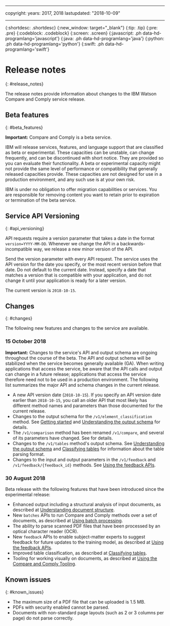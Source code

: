 
---

copyright:
  years: 2017, 2018
lastupdated: "2018-10-09"

---

{:shortdesc: .shortdesc}
{:new_window: target="_blank"}
{:tip: .tip}
{:pre: .pre}
{:codeblock: .codeblock}
{:screen: .screen}
{:javascript: .ph data-hd-programlang='javascript'}
{:java: .ph data-hd-programlang='java'}
{:python: .ph data-hd-programlang='python'}
{:swift: .ph data-hd-programlang='swift'}

# Release notes
{: #release_notes}

The release notes provide information about changes to the IBM Watson Compare and Comply service release.

## Beta features
{: #beta_features}

**Important:** Compare and Comply is a beta service.

IBM will release services, features, and language support that are classified as beta or experimental. These capacities can be unstable, can change frequently, and can be discontinued with short notice. They are provided so you can evaluate their functionality. A beta or experimental capacity might not provide the same level of performance or compatibility that generally released capacities provide. These capacities are not designed for use in a production environment, and any such use is at your own risk.

IBM is under no obligation to offer migration capabilities or services. You are responsible for removing content you want to retain prior to expiration or termination of the beta service.

## Service API Versioning
{: #api_versioning}

API requests require a version parameter that takes a date in the format `version=YYYY-MM-DD`. Whenever we change the API in a backwards-incompatible way, we release a new minor version of the API.

Send the version parameter with every API request. The service uses the API version for the date you specify, or the most recent version before that date. Do not default to the current date. Instead, specify a date that matches a version that is compatible with your application, and do not change it until your application is ready for a later version.

The current version is `2018-10-15`.

## Changes
{: #changes}

The following new features and changes to the service are available.

### 15 October 2018

**Important:** Changes to the service's API and output schema are ongoing throughout the course of the beta. The API and output schema will be stabilized when the service becomes generally available (GA). When writing applications that access the service, be aware that the API calls and output can change in a future release; applications that access the service therefore need not to be used in a production environment. The following list summarizes the major API and schema changes in the current release.

  - A new API version date (`2018-10-15`). If you specify an API version date earlier than `2018-10-15`, you call an older API that most likely has different method names and parameters than those documented for the current release.
  - Changes to the output schema for the `/v1/element_classification` method. See [Getting started](/docs/services/compare-comply/getting-started.html#getting_started) and [Understanding the output schema](/docs/services/compare-comply/schema.html#output_schema) for details.
  - The `/v1/comparison` method has been renamed `/v1/compare`, and several of its parameters have changed. See [](/docs/services/compare-comply/compare.html#compare) for details.
  - Changes to the `/v1/tables` method's output schema. See [Understanding the output schema](/docs/services/compare-comply/schema.html#output_schema) and [Classifying tables](/docs/services/compare-comply/tables.html#understanding_tables) for information about the table parsing format.
  - Changes to the input and output parameters in the `/v1/feedback` and `/v1/feedback/{feedback_id}` methods. See [Using the feedback APIs](/docs/services/compare-comply/feedback.html#feedback).


### 30 August 2018

Beta release with the following features that have been introduced since the experimental release:

  - Enhanced output including a structural analysis of input documents, as described at [Understanding document structure](/docs/services/compare-comply/doc_structure.html#doc_struct).
  - New `batches` APIs to run Compare and Comply methods over a set of documents, as described at [Using batch processing](/docs/services/compare-comply/batching.html#batching).
  - The ability to parse scanned PDF files that have been processed by an optical character reader (OCR).
  - New `feedback` APIs to enable subject-matter experts to suggest feedback for future updates to the training model, as described at [Using the feedback APIs](/docs/services/compare-comply/feedback.html#feedback).
  - Improved table classification, as described at [Classifying tables](/docs/services/compare-comply/tables.html#understanding_tables).
  - Tooling for working visually on documents, as described at [Using the Compare and Comply Tooling](/docs/services/compare-comply/tooling.html#using_tool).


## Known issues
{: #known_issues}

- The maximum size of a PDF file that can be uploaded is 1.5 MB.
- PDFs with security enabled cannot be parsed.
- Documents with non-standard page layouts (such as 2 or 3 columns per page) do not parse correctly.
